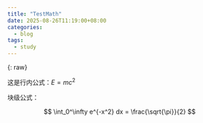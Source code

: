 ```yaml
---
title: "TestMath"
date: 2025-08-26T11:19:00+08:00
categories: 
  - blog
tags:
  - study 
---
```


<script src="https://cdn.jsdelivr.net/npm/mathjax@3/es5/tex-mml-chtml.js"></script>{: raw}


这是行内公式：$E = mc^2$

块级公式：

$$
\int_0^\infty e^{-x^2} dx = \frac{\sqrt{\pi}}{2}
$$